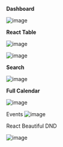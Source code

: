 **Dashboard**

![image](https://github.com/prins1085/nextjs_dashboard/assets/109617216/19e318d8-75f2-43f1-8ee1-abac55ff9c34)



**React Table**

![image](https://github.com/prins1085/nextjs_dashboard/assets/109617216/d1d0ae12-77ef-4528-bab9-8bc1d238d29c)

![image](https://github.com/prins1085/nextjs_dashboard/assets/109617216/84f36e84-ce68-42ca-959f-e8b70eb9cce2)

**Search** 

![image](https://github.com/prins1085/nextjs_dashboard/assets/109617216/61e05cef-c074-4e09-8261-0cfe5d0224df)



**Full Calendar**

![image](https://github.com/prins1085/nextjs_dashboard/assets/109617216/2fa96d43-42fe-407d-a4e8-241fc8f177e1)

Events
![image](https://github.com/prins1085/nextjs_dashboard/assets/109617216/0af65a6d-7a53-40cc-b84e-19f9e76b2f0b)

React Beautiful DND

![image](https://github.com/prins1085/nextjs_dashboard/assets/109617216/74775fb1-492d-4a0b-a79a-324aa403f44b)







